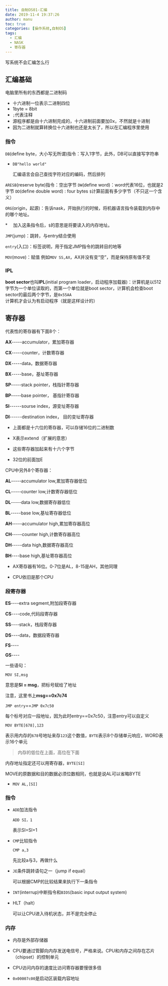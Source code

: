 ```yaml
---
title: 自制OS01-汇编
date: 2019-11-4 19:37:26
author: manu
toc: true
categories: [操作系统,自制OS]
tags:
  - 汇编
  - NASK
  - 寄存器
---
```


 写系统不会汇编怎么行

<!-- more -->

## 汇编基础

电脑里所有的东西都是二进制码

- 十六进制一位表示二进制四位
- 1byte = 8bit
- `;`代表注释
- 源程序都是由十六进制完成的，十六进制前面要加0x，不然就是十进制
- 因为二进制就算转换位十六进制也还是太长了，所以在汇编程序里使用

### 指令

`DB`(define byte，大小写无所谓)指令：写入1字节，此外，DB可以直接写字符串

- `DB"hello world"`

  汇编语言会自己查找字符对应的编码，然后排列

`ARESB`(reserve byte)指令：空出字节
`DW`(define word)：word代表16位，也就是2字节
`DD`(define double word) : four bytes
`$`计算前面有多少字节（不只这一个含义）

`ORG`(origin，起源)：告诉nask，开始执行的时候，将机器语言指令装载到内存中的哪个地址。

*　 加入这条指令后，`$`的意思是将要读入的内存地址。

`JMP`(jump)：跳转，与entry结合使用

`entry`(入口)：标签说明，用于指定JMP指令的跳转目的地等

`MOV`(move)：赋值
例如`MOV SS,AX`，AX并没有变“空”，而是保持原有值不变

### **IPL**

**boot sector**也叫**IPL**(initial program loader，启动程序加载器)：计算机是以512字节为一个单位读取的，而第一个单位就是boot sector，计算机会检查boot sector的最后两个字节，是`0x55AA`计算机才会认为有启动程序（就是这样设计的）

## 寄存器

代表性的寄存器有下面8个：

**AX**-----accumulator，累加寄存器

**CX**-----counter，计数寄存器

**DX**-----data，数据寄存器

**BX**-----base，基址寄存器

**SP**-----stack pointer，栈指针寄存器

**BP**-----base pointer， 基指针寄存器

**SI**------sourse index，源变址寄存器

**DI**------destination index， 目的变址寄存器

- 上面都是十六位的寄存器，可以存储16位的二进制数

- X表示extend（扩展的意思）

- 这些寄存器加起来有十六个字节

- 32位的前面加E

CPU中另外8个寄存器：

**AL**-----accumulator low,累加寄存器低位

**CL**-----counter low,计数寄存器低位

**DL**-----data low,数据寄存器低位

**BL**-----base low,基址寄存器低位

**AH**-----accumulator high,累加寄存器高位

**CH**-----counter high,计数寄存器高位

**DH**-----data high,数据寄存器高位

**BH**----base high,基址寄存器高位

- AX寄存器有16位。0-7位是AL，8-15是AH，其他同理

- CPU依旧是那个CPU

### 段寄存器

**ES**----extra segment,附加段寄存器

**CS**----code,代码段寄存器

**SS**----stack，栈段寄存器

**DS**----data，数据段寄存器

**FS**----

**GS**----

一些语句：

`MOV SI,msg`

意思是**SI = msg**，把标号赋给了地址

注意，这里书上**msg==0x7c74**

`JMP entry`==`JMP 0x7c50`

每个标号对应一段地址，因为此时entry==0x7c50，注意entry可以自定义

`MOV BYTE[678],123`

表示用内存的`678`号地址来存`123`这个数值，`BYTE`表示8个存储单元响应，WORD表示16个单元

> 内存的低位在上面，高位在下面
>

内存地址指定还可以用寄存器，`BYTE[SI]`

MOVE的原数据和目的数据必须位数相同，也就是说AL可以省略BYTE

- `MOV AL,[SI]`

### 指令

- `ADD`加法指令

  `ADD SI，1`

  表示SI=SI+1

- `CMP`比较指令

  `CMP a,3`	

  先比较a与3，再做什么

- `JE`条件跳转语句之一（jump if equal）

  可以根据CMP的比较结果来执行下一条指令
- `INT`(interrup)中断指令和`BIOS`(basic input output system)

- HLT（halt）

  可以让CPU进入待机状态，并不是完全停止

### 内存

- 内存是外部存储器

- CPU要通过管脚向内存发送电信号，严格来说。CPU和内存之间存在芯片（chipset）的控制单元

- CPU访问内存的速度比访问寄存器要慢很多倍

- `0x00007c00`是启动区装载内容地址
